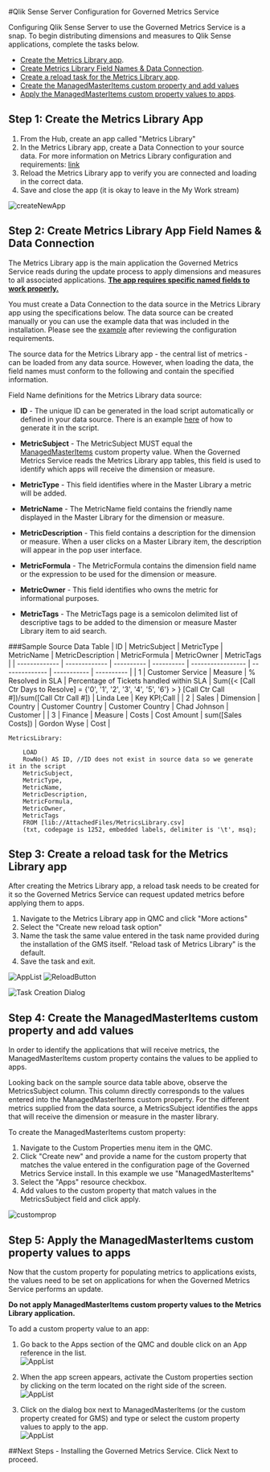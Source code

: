 #Qlik Sense Server Configuration for Governed Metrics Service

Configuring Qlik Sense Server to use the Governed Metrics Service is a snap.  To begin distributing dimensions and measures to Qlik Sense applications, complete the tasks below.

* [Create the Metrics Library app](qsconfig.md#Step1).
* [Create Metrics Library Field Names & Data Connection](qsconfig.md#Step2).
* [Create a reload task for the Metrics Library app](qsconfig.md#Step3).
* [Create the ManagedMasterItems custom property and add values](qsconfig.md#Step4)
* [Apply the ManagedMasterItems custom property values to apps](qsconfig.md#Step5).

<a name="Step1"></a> 
## Step 1: Create the Metrics Library App

  1. From the Hub, create an app called "Metrics Library"
  2. In the Metrics Library app, create a Data Connection to your source data. For more information on Metrics Library configuration and requirements: [link](qsconfig.md#metrics-library-app-field-names)
  3. Reload the Metrics Library app to verify you are connected and loading in the correct data. 
  4. Save and close the app (it is okay to leave in the My Work stream)

![createNewApp](../img/app/createnewapp.png)


<a name="Step2"></a> 
## Step 2: Create Metrics Library App Field Names & Data Connection

The Metrics Library app is the main application the Governed Metrics Service reads during the update process to apply dimensions and measures to all associated applications.  __<u>The app requires specific named fields to work properly.</u>__ 

You must create a Data Connection to the data source in the Metrics Library app using the specifications below. The data source can be created manually or you can use the example data that was included in the installation. Please see the [example](/user-guide/validation.md) after reviewing the configuration requirements. 

The source data for the Metrics Library app - the central list of metrics - can be loaded from any data source.  However, when loading the data, the field names must conform to the following and contain the specified information. 

Field Name definitions for the Metrics Library data source:

* __ID__ - The unique ID can be generated in the load script automatically or defined in your data source. There is an example [here](qsconfig.md#MetricsLibrary) of how to generate it in the script. 

* __MetricSubject__ - The MetricSubject MUST equal the [ManagedMasterItems](qsconfig.md#Step4) custom property value.  When the Governed Metrics Service reads the Metrics Library app tables, this field is used to identify which apps will receive the dimension or measure.

* __MetricType__ - This field identifies where in the Master Library a metric will be added.

* __MetricName__ - The MetricName field contains the friendly name displayed in the Master Library for the dimension or measure.

* __MetricDescription__ - This field contains a description for the dimension or measure.  When a user clicks on a Master Library item, the description will appear in the pop user interface.

* __MetricFormula__ - The MetricFormula contains the dimension field name or the expression to be used for the dimension or measure.

* __MetricOwner__ - This field identifies who owns the metric for informational purposes.

* __MetricTags__ - The MetricTags page is a semicolon delimited list of descriptive tags to be added to the dimension or measure Master Library item to aid search.

###Sample Source Data Table
| ID | MetricSubject | MetricType | MetricName | MetricDescription | MetricFormula | MetricOwner | MetricTags |
| ------------- | ------------- | ---------- | ---------- | ----------------- | -------------- | ----------- | ---------- |
| 1 | Customer Service | Measure | % Resolved in SLA | Percentage of Tickets handled within SLA | Sum({< [Call Ctr Days to Resolve] = {'0', '1', '2', '3', '4', '5', '6'} > } [Call Ctr Call #])/sum([Call Ctr Call #]) | Linda Lee | Key KPI;Call |
| 2 | Sales | Dimension | Country | Customer Country | Customer Country | Chad Johnson | Customer |
| 3 | Finance | Measure | Costs | Cost Amount | sum([Sales Costs]) | Gordon Wyse | Cost |

<a name="MetricsLibrary"></a>
```
MetricsLibrary:

	LOAD
    RowNo() AS ID, //ID does not exist in source data so we generate it in the script
    MetricSubject,
    MetricType,
    MetricName,
    MetricDescription,
    MetricFormula,
    MetricOwner,
    MetricTags
	FROM [lib://AttachedFiles/MetricsLibrary.csv]
	(txt, codepage is 1252, embedded labels, delimiter is '\t', msq);
```

<a name="Step3"></a>
## Step 3: Create a reload task for the Metrics Library app

After creating the Metrics Library app, a reload task needs to be created for it so the Governed Metrics Service can request updated metrics before applying them to apps.

  1. Navigate to the Metrics Library app in QMC and click "More actions"
  2. Select the "Create new reload task option"
  3. Name the task the same value entered in the task name provided during the installation of the GMS itself. "Reload task of Metrics Library" is the default.
  4. Save the task and exit.



![AppList](../img/reload/applist.png) ![ReloadButton](../img/reload/reloadtaskbutton.png)


![Task Creation Dialog](../img/reload/reloadtask.png)

<a name="Step4"></a>
## Step 4: Create the ManagedMasterItems custom property and add values

In order to identify the applications that will receive metrics, the ManagedMasterItems custom property contains the values to be applied to apps.

Looking back on the sample source data table above, observe the MetricsSubject column.  This column directly corresponds to the values entered into the ManagedMasterItems custom property.  For the different metrics supplied from the data source, a MetricsSubject identifies the apps that will receive the dimension or measure in the master library.

To create the ManagedMasterItems custom property:

  1. Navigate to the Custom Properties menu item in the QMC.  
  2. Click "Create new" and provide a name for the custom property that matches the value entered in the configuration page of the Governed Metrics Service install. In this example we use "ManagedMasterItems"
  3. Select the "Apps" resource checkbox.
  4. Add values to the custom property that match values in the MetricsSubject field and click apply.

![customprop](../img/customprop/customprop.png)

<a name="Step5"></a>
## Step 5: Apply the ManagedMasterItems custom property values to apps


Now that the custom property for populating metrics to applications exists, the values need to be set on applications for when the Governed Metrics Service performs an update.

__Do not apply ManagedMasterItems custom property values to the Metrics Library application.__


To add a custom property value to an app:

1. Go back to the Apps section of the QMC and double click on an App reference in the list.  
![AppList](../img/reload/applist.png)

2. When the app screen appears, activate the Custom properties section by clicking on the term located on the right side of the screen.    
![AppList](../img/app/applyprop1.png)

3. Click on the dialog box next to ManagedMasterItems (or the custom property created for GMS) and type or select the custom property values to apply to the app.    
![AppList](../img/app/applyprop2.png)

##Next Steps - Installing the Governed Metrics Service. Click Next to proceed.
